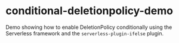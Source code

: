 # conditional-deletionpolicy-demo

Demo showing how to enable DeletionPolicy conditionally using the Serverless framework and the `serverless-plugin-ifelse` plugin.